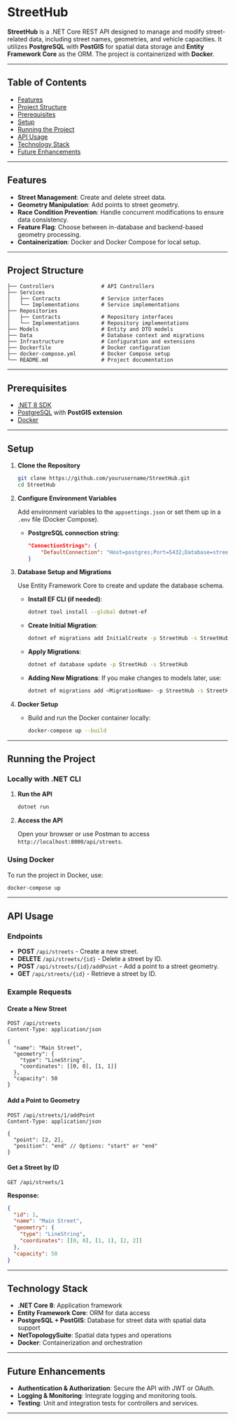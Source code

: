 
# StreetHub

**StreetHub** is a .NET Core REST API designed to manage and modify street-related data, including street names, geometries, and vehicle capacities. It utilizes **PostgreSQL** with **PostGIS** for spatial data storage and **Entity Framework Core** as the ORM. The project is containerized with **Docker**.

---

## Table of Contents

- [Features](#features)
- [Project Structure](#project-structure)
- [Prerequisites](#prerequisites)
- [Setup](#setup)
- [Running the Project](#running-the-project)
- [API Usage](#api-usage)
- [Technology Stack](#technology-stack)
- [Future Enhancements](#future-enhancements)

---

## Features

- **Street Management**: Create and delete street data.
- **Geometry Manipulation**: Add points to street geometry.
- **Race Condition Prevention**: Handle concurrent modifications to ensure data consistency.
- **Feature Flag**: Choose between in-database and backend-based geometry processing.
- **Containerization**: Docker and Docker Compose for local setup.

---

## Project Structure

```plaintext
├── Controllers               # API Controllers
├── Services
│   ├── Contracts             # Service interfaces
│   └── Implementations       # Service implementations
├── Repositories
│   ├── Contracts             # Repository interfaces
│   └── Implementations       # Repository implementations
├── Models                    # Entity and DTO models
├── Data                      # Database context and migrations
├── Infrastructure            # Configuration and extensions
├── Dockerfile                # Docker configuration
├── docker-compose.yml        # Docker Compose setup
└── README.md                 # Project documentation
```

---

## Prerequisites

- [.NET 8 SDK](https://dotnet.microsoft.com/download/dotnet/8.0)
- [PostgreSQL](https://www.postgresql.org/download/) with **PostGIS extension**
- [Docker](https://www.docker.com/products/docker-desktop)

---

## Setup

1. **Clone the Repository**

   ```bash
   git clone https://github.com/yourusername/StreetHub.git
   cd StreetHub
   ```

2. **Configure Environment Variables**

   Add environment variables to the `appsettings.json` or set them up in a `.env` file (Docker Compose).

   - **PostgreSQL connection string**:
     ```json
     "ConnectionStrings": {
         "DefaultConnection": "Host=postgres;Port=5432;Database=streetdb;Username=yourusername;Password=yourpassword"
     }
     ```

3. **Database Setup and Migrations**

   Use Entity Framework Core to create and update the database schema.

   - **Install EF CLI (if needed)**:
     ```bash
     dotnet tool install --global dotnet-ef
     ```

   - **Create Initial Migration**:
     ```bash
     dotnet ef migrations add InitialCreate -p StreetHub -s StreetHub
     ```

   - **Apply Migrations**:
     ```bash
     dotnet ef database update -p StreetHub -s StreetHub
     ```

   - **Adding New Migrations**: If you make changes to models later, use:
     ```bash
     dotnet ef migrations add <MigrationName> -p StreetHub -s StreetHub
     ```

4. **Docker Setup**

   - Build and run the Docker container locally:

     ```bash
     docker-compose up --build
     ```

---

## Running the Project

### Locally with .NET CLI

1. **Run the API**

   ```bash
   dotnet run
   ```

2. **Access the API**

   Open your browser or use Postman to access `http://localhost:8000/api/streets`.

### Using Docker

To run the project in Docker, use:

```bash
docker-compose up
```

---

## API Usage

### Endpoints

- **POST** `/api/streets` - Create a new street.
- **DELETE** `/api/streets/{id}` - Delete a street by ID.
- **POST** `/api/streets/{id}/addPoint` - Add a point to a street geometry.
- **GET** `/api/streets/{id}` - Retrieve a street by ID.

### Example Requests

#### Create a New Street

```http
POST /api/streets
Content-Type: application/json

{
  "name": "Main Street",
  "geometry": {
    "type": "LineString",
    "coordinates": [[0, 0], [1, 1]]
  },
  "capacity": 50
}
```

#### Add a Point to Geometry

```http
POST /api/streets/1/addPoint
Content-Type: application/json

{
  "point": [2, 2],
  "position": "end" // Options: "start" or "end"
}
```

#### Get a Street by ID

```http
GET /api/streets/1
```

**Response:**

```json
{
  "id": 1,
  "name": "Main Street",
  "geometry": {
    "type": "LineString",
    "coordinates": [[0, 0], [1, 1], [2, 2]]
  },
  "capacity": 50
}
```

---

## Technology Stack

- **.NET Core 8**: Application framework
- **Entity Framework Core**: ORM for data access
- **PostgreSQL + PostGIS**: Database for street data with spatial data support
- **NetTopologySuite**: Spatial data types and operations
- **Docker**: Containerization and orchestration

---

## Future Enhancements

- **Authentication & Authorization**: Secure the API with JWT or OAuth.
- **Logging & Monitoring**: Integrate logging and monitoring tools.
- **Testing**: Unit and integration tests for controllers and services.

---

